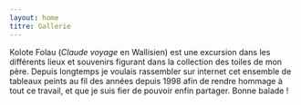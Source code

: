 ```yaml
---
layout: home
titre: Gallerie
---
```


Kolote Folau (*Claude voyage* en Wallisien) est une excursion dans les différents lieux et souvenirs figurant dans la collection des toiles de mon père.  Depuis longtemps je voulais rassembler sur internet cet ensemble de tableaux peints au fil des années depuis 1998 afin de rendre hommage à tout ce travail, et que je suis fier de pouvoir enfin partager.  Bonne balade !
